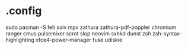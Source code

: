 # .config
sudo pacman -S feh sxiv mpv zathura zathura-pdf-poppler chromium ranger cmus pulsemixer scrot slop neovim sxhkd dunst zsh zsh-syntax-highlighting xfce4-power-manager fuse udiskie  
